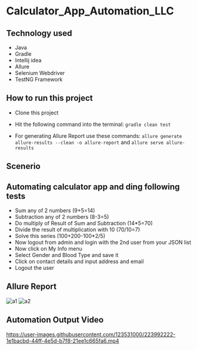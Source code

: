 #                                                       Calculator_App_Automation_LLC



##                                                           Technology used
- Java
- Gradle
- Intellij idea
- Allure
- Selenium Webdriver
- TestNG Framework


##                                                      How to run this project

- Clone this project
- Hit the following command into the terminal:
 ```gradle clean test```
 
- For generating Allure Report use these commands:
```allure generate allure-results --clean -o allure-report``` and
```allure serve allure-results```

##                                                           Scenerio
##                                          Automating calculator app and ding following tests
  
-  Sum any of 2 numbers (9+5=14)
-  Subtraction any of 2 numbers (8-3=5)
-  Do multiply of Result of Sum and Subtraction (14*5=70)
-  Divide the result of multiplication with 10 (70/10=7)
-  Solve this series (100+200-100*2/5)
- Now logout from admin and login with the 2nd user from your JSON list
- Now click on My Info menu
- Select Gender and Blood Type and save it
- Click on contact details and input address and email
- Logout the user



##                                                        Allure Report

![a1](https://user-images.githubusercontent.com/123531000/223989426-28f6368c-24d0-42a0-9445-d5e873d500fa.PNG)
![a2](https://user-images.githubusercontent.com/123531000/223989431-0e5a2c51-faa2-498c-acec-7f6ba5419962.PNG)

##                                                  Automation Output Video





https://user-images.githubusercontent.com/123531000/223992222-1e1bacbd-44ff-4e5d-b7f8-21ee1c665fa6.mp4

